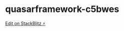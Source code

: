 # quasarframework-c5bwes

[Edit on StackBlitz ⚡️](https://stackblitz.com/edit/quasarframework-c5bwes)